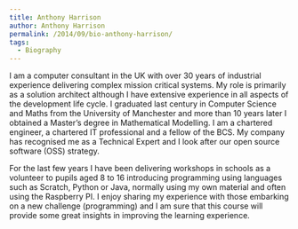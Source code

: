 ```yaml
---
title: Anthony Harrison
author: Anthony Harrison
permalink: /2014/09/bio-anthony-harrison/
tags:
  - Biography
---
```

I am a computer consultant in the UK with over 30 years of industrial experience delivering complex mission critical systems. My role is primarily as a solution architect although I have extensive experience in all aspects of the development life cycle. I graduated last century in Computer Science and Maths from the University of Manchester and more than 10 years later I obtained a Master&#8217;s degree in Mathematical Modelling. I am a chartered engineer, a chartered IT professional and a fellow of the BCS. My company has recognised me as a Technical Expert and I look after our open source software (OSS) strategy.

For the last few years I have been delivering workshops in schools as a volunteer to pupils aged 8 to 16 introducing programming using languages such as Scratch, Python or Java, normally using my own material and often using the Raspberry PI. I enjoy sharing my experience with those embarking on a new challenge (programming) and I am sure that this course will provide some great insights in improving the learning experience.

